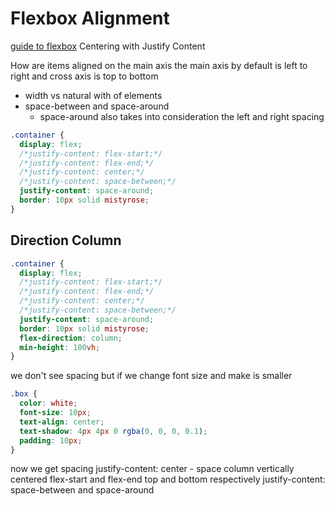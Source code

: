 # Flexbox Alignment

[guide to flexbox](https://css-tricks.com/snippets/css/a-guide-to-flexbox/)
Centering with Justify Content

How are items aligned on the main axis
the main axis by default is left to right
and cross axis is top to bottom
* width vs natural with of elements
* space-between and space-around
    - space-around also takes into consideration the left and right spacing

```css
.container {
  display: flex;
  /*justify-content: flex-start;*/
  /*justify-content: flex-end;*/
  /*justify-content: center;*/
  /*justify-content: space-between;*/
  justify-content: space-around;
  border: 10px solid mistyrose;
}
```

## Direction Column

```css
.container {
  display: flex;
  /*justify-content: flex-start;*/
  /*justify-content: flex-end;*/
  /*justify-content: center;*/
  /*justify-content: space-between;*/
  justify-content: space-around;
  border: 10px solid mistyrose;
  flex-direction: column;
  min-height: 100vh;
}
```

we don't see spacing but if we change font size and make is smaller

```css
.box {
  color: white;
  font-size: 10px;
  text-align: center;
  text-shadow: 4px 4px 0 rgba(0, 0, 0, 0.1);
  padding: 10px;
}
```

now we get spacing
justify-content: center - space column vertically centered
flex-start and flex-end top and bottom respectively
justify-content: space-between and space-around

